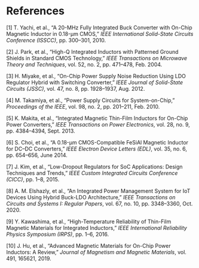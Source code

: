 # References

[1] T. Yachi, et al., “A 20-MHz Fully Integrated Buck Converter with On-Chip Magnetic Inductor in 0.18-µm CMOS,” *IEEE International Solid-State Circuits Conference (ISSCC)*, pp. 300–301, 2010.  

[2] J. Park, et al., “High-Q Integrated Inductors with Patterned Ground Shields in Standard CMOS Technology,” *IEEE Transactions on Microwave Theory and Techniques*, vol. 52, no. 2, pp. 471–478, Feb. 2004.  

[3] H. Miyake, et al., “On-Chip Power Supply Noise Reduction Using LDO Regulator Hybrid with Switching Converter,” *IEEE Journal of Solid-State Circuits (JSSC)*, vol. 47, no. 8, pp. 1928–1937, Aug. 2012.  

[4] M. Takamiya, et al., “Power Supply Circuits for System-on-Chip,” *Proceedings of the IEEE*, vol. 98, no. 2, pp. 201–211, Feb. 2010.  

[5] K. Makita, et al., “Integrated Magnetic Thin-Film Inductors for On-Chip Power Converters,” *IEEE Transactions on Power Electronics*, vol. 28, no. 9, pp. 4384–4394, Sept. 2013.  

[6] S. Choi, et al., “A 0.18-µm CMOS-Compatible FeSiAl Magnetic Inductor for DC–DC Converters,” *IEEE Electron Device Letters (EDL)*, vol. 35, no. 6, pp. 654–656, June 2014.  

[7] J. Kim, et al., “Low-Dropout Regulators for SoC Applications: Design Techniques and Trends,” *IEEE Custom Integrated Circuits Conference (CICC)*, pp. 1–8, 2015.  

[8] A. M. Elshazly, et al., “An Integrated Power Management System for IoT Devices Using Hybrid Buck-LDO Architecture,” *IEEE Transactions on Circuits and Systems I: Regular Papers*, vol. 67, no. 10, pp. 3348–3360, Oct. 2020.  

[9] Y. Kawashima, et al., “High-Temperature Reliability of Thin-Film Magnetic Materials for Integrated Inductors,” *IEEE International Reliability Physics Symposium (IRPS)*, pp. 1–6, 2016.  

[10] J. Hu, et al., “Advanced Magnetic Materials for On-Chip Power Inductors: A Review,” *Journal of Magnetism and Magnetic Materials*, vol. 491, 165621, 2019.  

